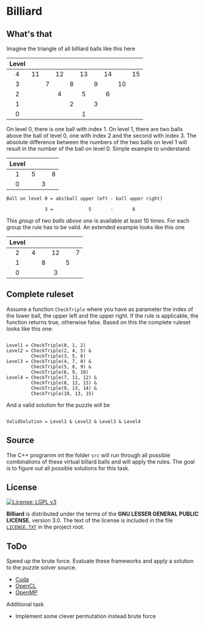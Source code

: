 # Billiard #

## What's that ##

Imagine the triangle of all billiard balls like this here

| Level |       |       |       |       |       |       |       |       |       |
| :---: | :---: | :---: | :---: | :---: | :---: | :---: | :---: | :---: | :---: |
|     4 |    11 |       |    12 |       |    13 |       |    14 |       |    15 |
|     3 |       |     7 |       |     8 |       |     9 |       |    10 |       |
|     2 |       |       |     4 |       |     5 |       |     6 |       |       |
|     1 |       |       |       |     2 |       |     3 |       |       |       |
|     0 |       |       |       |       |     1 |       |       |       |       |

On level 0, there is one ball with index 1. On level 1, there are two balls above the ball of level 0, one with index 2 and the second with index 3. The absolute difference between the numbers of the two balls on level 1 will result in the number of the ball on level 0. Simple example to understand:

| Level |       |       |       |
| :---: | :---: | :---: | :---: |
|     1 |     5 |       |     8 |
|     0 |       |     3 |       |

```
Ball on level 0 = abs(ball upper left - ball upper right)

              3 =             5       -       8
```

This *group* of *two balls above one* is available at least 10 times. For each group the rule has to be valid. An extended example looks like this one

| Level |       |       |       |       |       |
| :---: | :---: | :---: | :---: | :---: | :---: |
|     2 |     4 |       |    12 |       |     7 |
|     1 |       |     8 |       |     5 |       |
|     0 |       |       |     3 |       |       |

## Complete ruleset ##

Assume a function `CheckTriple` where you have as parameter the index of the lower ball, the upper left and the upper right. If the rule is applicable, the function returns true, otherwise false. Based on this the complete ruleset looks like this one:

```

Level1 = CheckTriple(0, 1, 2)
Level2 = CheckTriple(2, 4, 5) &
         CheckTriple(3, 5, 6)
Level3 = CheckTriple(4, 7, 8) &
         CheckTriple(5, 8, 9) &
         CheckTriple(6, 9, 10)
Level4 = CheckTriple(7, 11, 12) &
         CheckTriple(8, 12, 13) &
         CheckTriple(9, 13, 14) &
         CheckTriple(10, 13, 15)
```

And a valid solution for the puzzle will be

```

ValidSolution = Level1 & Level2 & Level3 & Level4
```

## Source ##

The C++ programm int the folder `src` will run through all possible combinations of these virtual billard balls and will apply the rules. The goal is to figure out all possible solutions for this task.

## License ##

[![License: LGPL v3](https://img.shields.io/badge/License-LGPL%20v3-blue.svg)](http://www.gnu.org/licenses/lgpl-3.0 "LGPL-3.0")

**Billiard** is distributed under the terms of the **GNU LESSER GENERAL PUBLIC LICENSE**, version 3.0. The text of the license is included in the file [<code>LICENSE.TXT</code>](https://github.com/ThirtySomething/YAIP/blob/master/LICENSE.TXT "LGPL-3.0") in the project root.

## ToDo ##

Speed up the brute force. Evaluate these frameworks and apply a solution to the puzzle solver source.

* [Cuda](https://developer.nvidia.com/about-cuda)
* [OpenCL](https://www.khronos.org/opencl/)
* [OpenMP](http://www.openmp.org/)

Additional task

* Implement some clever permutation instead brute force
